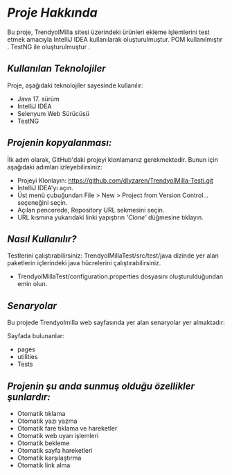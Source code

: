 # *Proje Hakkında*
Bu proje, TrendyolMilla sitesi üzerindeki ürünleri ekleme işlemlerini test etmek amacıyla IntelliJ IDEA kullanılarak oluşturulmuştur. POM kullanılmıştır . TestNG ile oluşturulmuştur .


## *Kullanılan Teknolojiler*

Proje, aşağıdaki teknolojiler sayesinde kullanılır:

- Java 17. sürüm
- IntelliJ IDEA
- Selenyum Web Sürücüsü
- TestNG

## *Projenin kopyalanması:*

İlk adım olarak, GitHub'daki projeyi klonlamanız gerekmektedir. Bunun için aşağıdaki adımları izleyebilirsiniz:
- Projeyi Klonlayın: https://github.com/dlyzaren/TrendyolMilla-Testi.git
- IntelliJ IDEA'yı açın.
- Üst menü çubuğundan File > New > Project from Version Control... seçeneğini seçin.
- Açılan pencerede, Repository URL sekmesini seçin.
- URL kısmına yukarıdaki linki yapıştırın *'Clone'* düğmesine tıklayın.

## *Nasıl Kullanılır?*

Testlerini çalıştırabilirsiniz: TrendyolMillaTest/src/test/java dizinde yer alan paketlerin içlerindeki java hücrelerini çalıştırabilirsiniz.
- TrendyolMillaTest/configuration.properties dosyasını oluşturulduğundan emin olun.

## *Senaryolar*

Bu projede Trendyolmilla web sayfasında yer alan senaryolar yer almaktadır:

 Sayfada bulunanlar:
	
 - pages
 - utilities
 - Tests
   
## *Projenin şu anda sunmuş olduğu özellikler şunlardır:*


- Otomatik tıklama
- Otomatik yazı yazma
- Otomatik fare tıklama ve hareketler
- Otomatik web uyarı işlemleri
- Otomatik bekleme 
- Otomatik sayfa hareketleri
- Otomatik karşılaştırma
- Otomatik link alma
